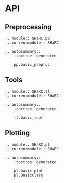 # API

## Preprocessing

```{eval-rst}
.. module:: SHaRC.pp
.. currentmodule:: SHaRC

.. autosummary::
    :toctree: generated

    pp.basic_preproc
```

## Tools

```{eval-rst}
.. module:: SHaRC.tl
.. currentmodule:: SHaRC

.. autosummary::
    :toctree: generated

    tl.basic_tool
```

## Plotting

```{eval-rst}
.. module:: SHaRC.pl
.. currentmodule:: SHaRC

.. autosummary::
    :toctree: generated

    pl.basic_plot
    pl.BasicClass
```
